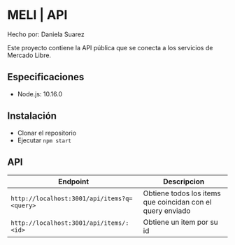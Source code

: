 # MELI | API
Hecho por: Daniela Suarez

Este proyecto contiene la API pública que se conecta a los servicios de Mercado Libre.

## Especificaciones

- Node.js: 10.16.0

## Instalación

- Clonar el repositorio
- Ejecutar `npm start`

## API

| Endpoint | Descripcion |
|----------|----------|
|`http://localhost:3001/api/items?q=<query>`|Obtiene todos los items que coincidan con el query enviado|
|`http://localhost:3001/api/items/:<id>`|Obtiene un item por su id|
